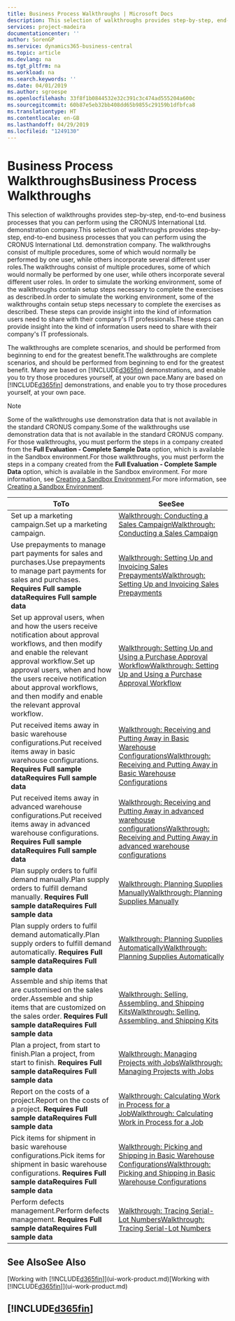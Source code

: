 ```yaml
---
title: Business Process Walkthroughs | Microsoft Docs
description: This selection of walkthroughs provides step-by-step, end-to-end business processes that you can perform using the CRONUS International Ltd. demonstration company. The walkthroughs consist of multiple procedures, some of which would normally be performed by one user, while others incorporate several different user roles. In order to simulate the working environment, some of the walkthroughs contain setup steps necessary to complete the exercises as described. These steps can provide insight into the kind of information users need to share with their company's IT professionals.
services: project-madeira
documentationcenter: ''
author: SorenGP
ms.service: dynamics365-business-central
ms.topic: article
ms.devlang: na
ms.tgt_pltfrm: na
ms.workload: na
ms.search.keywords: ''
ms.date: 04/01/2019
ms.author: sgroespe
ms.openlocfilehash: 33f8f1b0844532e32c391c3c474ad555204a600c
ms.sourcegitcommit: 60b87e5eb32bb408dd65b9855c29159b1dfbfca8
ms.translationtype: HT
ms.contentlocale: en-GB
ms.lasthandoff: 04/29/2019
ms.locfileid: "1249130"
---
```

# <a name="business-process-walkthroughs"></a><span data-ttu-id="4f659-106">Business Process Walkthroughs</span><span class="sxs-lookup"><span data-stu-id="4f659-106">Business Process Walkthroughs</span></span>
<span data-ttu-id="4f659-107">This selection of walkthroughs provides step-by-step, end-to-end business processes that you can perform using the CRONUS International Ltd. demonstration company.</span><span class="sxs-lookup"><span data-stu-id="4f659-107">This selection of walkthroughs provides step-by-step, end-to-end business processes that you can perform using the CRONUS International Ltd. demonstration company.</span></span> <span data-ttu-id="4f659-108">The walkthroughs consist of multiple procedures, some of which would normally be performed by one user, while others incorporate several different user roles.</span><span class="sxs-lookup"><span data-stu-id="4f659-108">The walkthroughs consist of multiple procedures, some of which would normally be performed by one user, while others incorporate several different user roles.</span></span> <span data-ttu-id="4f659-109">In order to simulate the working environment, some of the walkthroughs contain setup steps necessary to complete the exercises as described.</span><span class="sxs-lookup"><span data-stu-id="4f659-109">In order to simulate the working environment, some of the walkthroughs contain setup steps necessary to complete the exercises as described.</span></span> <span data-ttu-id="4f659-110">These steps can provide insight into the kind of information users need to share with their company's IT professionals.</span><span class="sxs-lookup"><span data-stu-id="4f659-110">These steps can provide insight into the kind of information users need to share with their company's IT professionals.</span></span>  

 <span data-ttu-id="4f659-111">The walkthroughs are complete scenarios, and should be performed from beginning to end for the greatest benefit.</span><span class="sxs-lookup"><span data-stu-id="4f659-111">The walkthroughs are complete scenarios, and should be performed from beginning to end for the greatest benefit.</span></span> <span data-ttu-id="4f659-112">Many are based on [!INCLUDE[d365fin](includes/d365fin_md.md)] demonstrations, and enable you to try those procedures yourself, at your own pace.</span><span class="sxs-lookup"><span data-stu-id="4f659-112">Many are based on [!INCLUDE[d365fin](includes/d365fin_md.md)] demonstrations, and enable you to try those procedures yourself, at your own pace.</span></span>  

> [!NOTE]
> <span data-ttu-id="4f659-113">Some of the walkthroughs use demonstration data that is not available in the standard CRONUS company.</span><span class="sxs-lookup"><span data-stu-id="4f659-113">Some of the walkthroughs use demonstration data that is not available in the standard CRONUS company.</span></span> <span data-ttu-id="4f659-114">For those walkthroughs, you must perform the steps in a company created from the **Full Evaluation - Complete Sample Data** option, which is available in the Sandbox environment.</span><span class="sxs-lookup"><span data-stu-id="4f659-114">For those walkthroughs, you must perform the steps in a company created from the **Full Evaluation - Complete Sample Data** option, which is available in the Sandbox environment.</span></span> <span data-ttu-id="4f659-115">For more information, see [Creating a Sandbox Environment](across-how-create-sandbox-environment.md).</span><span class="sxs-lookup"><span data-stu-id="4f659-115">For more information, see [Creating a Sandbox Environment](across-how-create-sandbox-environment.md).</span></span>

|<span data-ttu-id="4f659-116">To</span><span class="sxs-lookup"><span data-stu-id="4f659-116">To</span></span>|<span data-ttu-id="4f659-117">See</span><span class="sxs-lookup"><span data-stu-id="4f659-117">See</span></span>|  
|--------|---------|  
|<span data-ttu-id="4f659-118">Set up a marketing campaign.</span><span class="sxs-lookup"><span data-stu-id="4f659-118">Set up a marketing campaign.</span></span>|[<span data-ttu-id="4f659-119">Walkthrough: Conducting a Sales Campaign</span><span class="sxs-lookup"><span data-stu-id="4f659-119">Walkthrough: Conducting a Sales Campaign</span></span>](walkthrough-conducting-a-sales-campaign.md)|  
|<span data-ttu-id="4f659-120">Use prepayments to manage part payments for sales and purchases.</span><span class="sxs-lookup"><span data-stu-id="4f659-120">Use prepayments to manage part payments for sales and purchases.</span></span> <span data-ttu-id="4f659-121">**Requires Full sample data**</span><span class="sxs-lookup"><span data-stu-id="4f659-121">**Requires Full sample data**</span></span> |[<span data-ttu-id="4f659-122">Walkthrough: Setting Up and Invoicing Sales Prepayments</span><span class="sxs-lookup"><span data-stu-id="4f659-122">Walkthrough: Setting Up and Invoicing Sales Prepayments</span></span>](walkthrough-setting-up-and-invoicing-sales-prepayments.md)|  
|<span data-ttu-id="4f659-123">Set up approval users, when and how the users receive notification about approval workflows, and then modify and enable the relevant approval workflow.</span><span class="sxs-lookup"><span data-stu-id="4f659-123">Set up approval users, when and how the users receive notification about approval workflows, and then modify and enable the relevant approval workflow.</span></span>|[<span data-ttu-id="4f659-124">Walkthrough: Setting Up and Using a Purchase Approval Workflow</span><span class="sxs-lookup"><span data-stu-id="4f659-124">Walkthrough: Setting Up and Using a Purchase Approval Workflow</span></span>](walkthrough-setting-up-and-using-a-purchase-approval-workflow.md)|  
|<span data-ttu-id="4f659-125">Put received items away in basic warehouse configurations.</span><span class="sxs-lookup"><span data-stu-id="4f659-125">Put received items away in basic warehouse configurations.</span></span> <span data-ttu-id="4f659-126">**Requires Full sample data**</span><span class="sxs-lookup"><span data-stu-id="4f659-126">**Requires Full sample data**</span></span>|[<span data-ttu-id="4f659-127">Walkthrough: Receiving and Putting Away in Basic Warehouse Configurations</span><span class="sxs-lookup"><span data-stu-id="4f659-127">Walkthrough: Receiving and Putting Away in Basic Warehouse Configurations</span></span>](walkthrough-receiving-and-putting-away-in-basic-warehousing.md)|  
|<span data-ttu-id="4f659-128">Put received items away in advanced warehouse configurations.</span><span class="sxs-lookup"><span data-stu-id="4f659-128">Put received items away in advanced warehouse configurations.</span></span> <span data-ttu-id="4f659-129">**Requires Full sample data**</span><span class="sxs-lookup"><span data-stu-id="4f659-129">**Requires Full sample data**</span></span>|[<span data-ttu-id="4f659-130">Walkthrough: Receiving and Putting Away in advanced warehouse configurations</span><span class="sxs-lookup"><span data-stu-id="4f659-130">Walkthrough: Receiving and Putting Away in advanced warehouse configurations</span></span>](walkthrough-receiving-and-putting-away-in-advanced-warehousing.md)|  
|<span data-ttu-id="4f659-131">Plan supply orders to fulfil demand manually.</span><span class="sxs-lookup"><span data-stu-id="4f659-131">Plan supply orders to fulfill demand manually.</span></span> <span data-ttu-id="4f659-132">**Requires Full sample data**</span><span class="sxs-lookup"><span data-stu-id="4f659-132">**Requires Full sample data**</span></span>|[<span data-ttu-id="4f659-133">Walkthrough: Planning Supplies Manually</span><span class="sxs-lookup"><span data-stu-id="4f659-133">Walkthrough: Planning Supplies Manually</span></span>](walkthrough-planning-supplies-manually.md)|  
|<span data-ttu-id="4f659-134">Plan supply orders to fulfil demand automatically.</span><span class="sxs-lookup"><span data-stu-id="4f659-134">Plan supply orders to fulfill demand automatically.</span></span> <span data-ttu-id="4f659-135">**Requires Full sample data**</span><span class="sxs-lookup"><span data-stu-id="4f659-135">**Requires Full sample data**</span></span>|[<span data-ttu-id="4f659-136">Walkthrough: Planning Supplies Automatically</span><span class="sxs-lookup"><span data-stu-id="4f659-136">Walkthrough: Planning Supplies Automatically</span></span>](walkthrough-planning-supplies-automatically.md)|  
|<span data-ttu-id="4f659-137">Assemble and ship items that are customised on the sales order.</span><span class="sxs-lookup"><span data-stu-id="4f659-137">Assemble and ship items that are customized on the sales order.</span></span> <span data-ttu-id="4f659-138">**Requires Full sample data**</span><span class="sxs-lookup"><span data-stu-id="4f659-138">**Requires Full sample data**</span></span>|[<span data-ttu-id="4f659-139">Walkthrough: Selling, Assembling, and Shipping Kits</span><span class="sxs-lookup"><span data-stu-id="4f659-139">Walkthrough: Selling, Assembling, and Shipping Kits</span></span>](walkthrough-selling-assembling-and-shipping-kits.md)|  
|<span data-ttu-id="4f659-140">Plan a project, from start to finish.</span><span class="sxs-lookup"><span data-stu-id="4f659-140">Plan a project, from start to finish.</span></span> <span data-ttu-id="4f659-141">**Requires Full sample data**</span><span class="sxs-lookup"><span data-stu-id="4f659-141">**Requires Full sample data**</span></span>|[<span data-ttu-id="4f659-142">Walkthrough: Managing Projects with Jobs</span><span class="sxs-lookup"><span data-stu-id="4f659-142">Walkthrough: Managing Projects with Jobs</span></span>](walkthrough-managing-projects-with-jobs.md)|  
|<span data-ttu-id="4f659-143">Report on the costs of a project.</span><span class="sxs-lookup"><span data-stu-id="4f659-143">Report on the costs of a project.</span></span> <span data-ttu-id="4f659-144">**Requires Full sample data**</span><span class="sxs-lookup"><span data-stu-id="4f659-144">**Requires Full sample data**</span></span>|[<span data-ttu-id="4f659-145">Walkthrough: Calculating Work in Process for a Job</span><span class="sxs-lookup"><span data-stu-id="4f659-145">Walkthrough: Calculating Work in Process for a Job</span></span>](walkthrough-calculating-work-in-process-for-a-job.md)|  
|<span data-ttu-id="4f659-146">Pick items for shipment in basic warehouse configurations.</span><span class="sxs-lookup"><span data-stu-id="4f659-146">Pick items for shipment in basic warehouse configurations.</span></span> <span data-ttu-id="4f659-147">**Requires Full sample data**</span><span class="sxs-lookup"><span data-stu-id="4f659-147">**Requires Full sample data**</span></span>|[<span data-ttu-id="4f659-148">Walkthrough: Picking and Shipping in Basic Warehouse Configurations</span><span class="sxs-lookup"><span data-stu-id="4f659-148">Walkthrough: Picking and Shipping in Basic Warehouse Configurations</span></span>](walkthrough-picking-and-shipping-in-basic-warehousing.md)|  
|<span data-ttu-id="4f659-149">Perform defects management.</span><span class="sxs-lookup"><span data-stu-id="4f659-149">Perform defects management.</span></span> <span data-ttu-id="4f659-150">**Requires Full sample data**</span><span class="sxs-lookup"><span data-stu-id="4f659-150">**Requires Full sample data**</span></span>|[<span data-ttu-id="4f659-151">Walkthrough: Tracing Serial-Lot Numbers</span><span class="sxs-lookup"><span data-stu-id="4f659-151">Walkthrough: Tracing Serial-Lot Numbers</span></span>](walkthrough-tracing-serial-lot-numbers.md)|  

## <a name="see-also"></a><span data-ttu-id="4f659-152">See Also</span><span class="sxs-lookup"><span data-stu-id="4f659-152">See Also</span></span>
<span data-ttu-id="4f659-153">[Working with [!INCLUDE[d365fin](includes/d365fin_md.md)]](ui-work-product.md)</span><span class="sxs-lookup"><span data-stu-id="4f659-153">[Working with [!INCLUDE[d365fin](includes/d365fin_md.md)]](ui-work-product.md)</span></span>  

## [!INCLUDE[d365fin](includes/free_trial_md.md)]  
